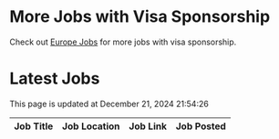 # More Jobs with Visa Sponsorship

Check out [Europe Jobs](https://github.com/sureshparimi/europejobs#latest-jobs) for more jobs with visa sponsorship.

# Latest Jobs

This page is updated at December 21, 2024 21:54:26

| Job Title | Job Location | Job Link | Job Posted |
| --- | --- | --- | --- |
